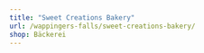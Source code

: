```yaml
---
title: "Sweet Creations Bakery"
url: /wappingers-falls/sweet-creations-bakery/
shop: Bäckerei
---
```


